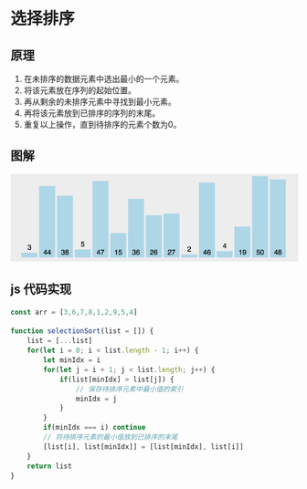 # 选择排序

## 原理

1. 在未排序的数据元素中选出最小的一个元素。
2. 将该元素放在序列的起始位置。
3. 再从剩余的未排序元素中寻找到最小元素。
4. 再将该元素放到已排序的序列的末尾。
5. 重复以上操作，直到待排序的元素个数为0。

## 图解

![选择排序图解](../assets/img/selectionSort.gif)

## js 代码实现

```javascript
const arr = [3,6,7,8,1,2,9,5,4]

function selectionSort(list = []) {
    list = [...list]
    for(let i = 0; i < list.length - 1; i++) {
        let minIdx = i
        for(let j = i + 1; j < list.length; j++) {
            if(list[minIdx] > list[j]) {
                // 保存待排序元素中最小值的索引
                minIdx = j
            }
        }
        if(minIdx === i) continue
        // 将待排序元素的最小值放到已排序的末尾
        [list[i], list[minIdx]] = [list[minIdx], list[i]]
    }
    return list
}
```
